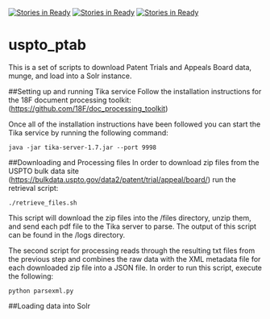 [![Stories in Ready](https://badge.waffle.io/CommerceDataService/uspto_ptab.png?label=ready&title=Ready)](https://waffle.io/CommerceDataService/uspto_ptab)
[![Stories in Ready](https://badge.waffle.io/CommerceDataService/uspto_ptab.png?label=ready&title=Ready)](https://waffle.io/CommerceDataService/uspto_ptab)
[![Stories in Ready](https://badge.waffle.io/CommerceDataService/uspto_ptab.png?label=ready&title=Ready)](https://waffle.io/CommerceDataService/uspto_ptab)
# uspto_ptab
This is a set of scripts to download Patent Trials and Appeals Board data, munge, and load into a Solr instance.

##Setting up and running Tika service
Follow the installation instructions for the 18F document processing toolkit: (https://github.com/18F/doc_processing_toolkit) 

Once all of the installation instructions have been followed you can start the Tika service by running the following command:
```
java -jar tika-server-1.7.jar --port 9998
```

##Downloading and Processing files
In order to download zip files from the USPTO bulk data site (https://bulkdata.uspto.gov/data2/patent/trial/appeal/board/)
run the retrieval script:
```
./retrieve_files.sh
```

This script will download the zip files into the /files directory, unzip them, and send each pdf file to the Tika server to parse.
  The output of this script can be found in the /logs directory.

The second script for processing reads through the resulting txt files from the previous step and combines the raw data with the XML metadata file for each
downloaded zip file into a JSON file.  In order to run this script, execute the
following:
```
python parsexml.py
```

##Loading data into Solr
